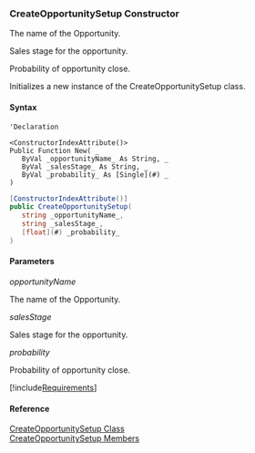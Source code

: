 ﻿### CreateOpportunitySetup Constructor

The name of the Opportunity.

Sales stage for the opportunity.

Probability of opportunity close.

Initializes a new instance of the CreateOpportunitySetup class.

#### Syntax

```vbnet
'Declaration

<ConstructorIndexAttribute()>
Public Function New( _
   ByVal _opportunityName_ As String, _
   ByVal _salesStage_ As String, _
   ByVal _probability_ As [Single](#) _
)
```

```csharp
[ConstructorIndexAttribute()]
public CreateOpportunitySetup( 
   string _opportunityName_,
   string _salesStage_,
   [float](#) _probability_
)
```

#### Parameters

_opportunityName_

The name of the Opportunity.

_salesStage_

Sales stage for the opportunity.

_probability_

Probability of opportunity close.

[!include[Requirements](../partials/requirements.md)]

#### Reference

[CreateOpportunitySetup Class](FChoice.Toolkits.Clarify~FChoice.Toolkits.Clarify.Sales.CreateOpportunitySetup.md)  
[CreateOpportunitySetup Members](FChoice.Toolkits.Clarify~FChoice.Toolkits.Clarify.Sales.CreateOpportunitySetup_members.md)